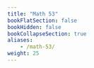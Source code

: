```yaml
---
title: "Math 53"
bookFlatSection: false
bookHidden: false
bookCollapseSection: true
aliases:
    - /math-53/
weight: 25
---
```


